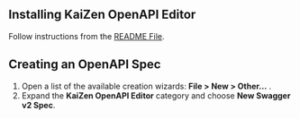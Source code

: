 ## Installing KaiZen OpenAPI Editor
Follow instructions from the [README File](https://github.com/RepreZen/SwagEdit#install-swagedit).

## Creating an OpenAPI Spec
1. Open a list of the available creation wizards: **File > New > Other...** .
2. Expand the **KaiZen OpenAPI Editor** category and choose **New Swagger v2 Spec**.
